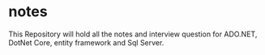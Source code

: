 # notes

This Repository will hold all the notes and interview question for ADO.NET, DotNet Core, entity framework and Sql Server.
